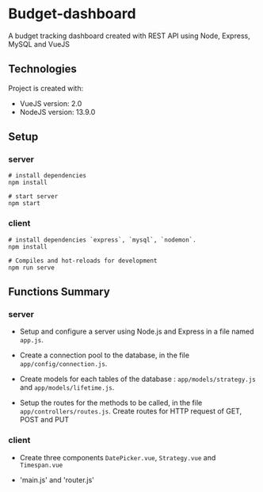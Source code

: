 
# Budget-dashboard

A budget tracking dashboard created with REST API using Node, Express, MySQL and VueJS


## Technologies
Project is created with:
* VueJS version: 2.0
* NodeJS version: 13.9.0


## Setup

### server
```
# install dependencies
npm install
```

```
# start server
npm start
```

### client
```
# install dependencies `express`, `mysql`, `nodemon`.
npm install
```

```
# Compiles and hot-reloads for development
npm run serve
```

## Functions Summary

### server

* Setup and configure a server using Node.js and Express in a file named `app.js`. 

* Create a connection pool to the database, in the file `app/config/connection.js`.

* Create models for each tables of the database : `app/models/strategy.js` and `app/models/lifetime.js`. 

* Setup the routes for the methods to be called, in the file `app/controllers/routes.js`. Create routes for HTTP request of GET, POST and PUT

### client

* Create three components `DatePicker.vue`, `Strategy.vue` and `Timespan.vue` 

* 'main.js' and 'router.js'